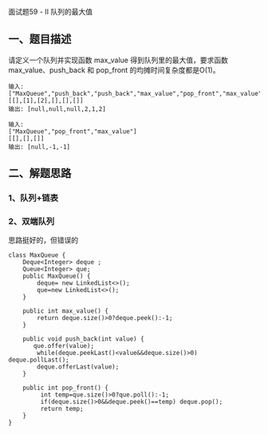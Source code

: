 面试题59 - II 队列的最大值



## 一、题目描述

请定义一个队列并实现函数 max_value 得到队列里的最大值，要求函数max_value、push_back 和 pop_front 的均摊时间复杂度都是O(1)。

```
输入: 
["MaxQueue","push_back","push_back","max_value","pop_front","max_value"]
[[],[1],[2],[],[],[]]
输出: [null,null,null,2,1,2]

输入: 
["MaxQueue","pop_front","max_value"]
[[],[],[]]
输出: [null,-1,-1]
```











## 二、解题思路

### 1、队列+链表





### 2、双端队列

思路挺好的，但错误的

```
class MaxQueue {
    Deque<Integer> deque ;
    Queue<Integer> que;
    public MaxQueue() {
        deque= new LinkedList<>();
        que=new LinkedList<>();
    }
    
    public int max_value() {
        return deque.size()>0?deque.peek():-1;
    }
    
    public void push_back(int value) {
       que.offer(value);
        while(deque.peekLast()<value&&deque.size()>0) deque.pollLast();
        deque.offerLast(value);
    }
    
    public int pop_front() {
         int temp=que.size()>0?que.poll():-1;
         if(deque.size()>0&&deque.peek()==temp) deque.pop();
         return temp;
    }
}
```

